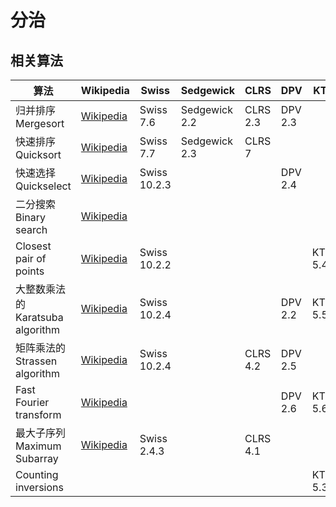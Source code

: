 # 分治

## 相关算法

| 算法 | Wikipedia | Swiss | Sedgewick | CLRS | DPV | KT |
| --- | --- | --- | --- | --- | --- | --- |
| 归并排序 Mergesort | [Wikipedia](https://en.wikipedia.org/wiki/Merge_sort) | Swiss 7.6 | Sedgewick 2.2 | CLRS 2.3 | DPV 2.3 | |
| 快速排序 Quicksort | [Wikipedia](https://en.wikipedia.org/wiki/Quicksort) | Swiss 7.7 | Sedgewick 2.3 | CLRS 7 | | |
| 快速选择 Quickselect | [Wikipedia](https://en.wikipedia.org/wiki/Quickselect) | Swiss 10.2.3 | | | DPV 2.4 | |
| 二分搜索 Binary search | [Wikipedia](https://en.wikipedia.org/wiki/Binary_search_algorithm) | | | | | |
| Closest pair of points | [Wikipedia](https://en.wikipedia.org/wiki/Closest_pair_of_points_problem) | Swiss 10.2.2 | | | | KT 5.4 |
| 大整数乘法的 Karatsuba algorithm | [Wikipedia](https://en.wikipedia.org/wiki/Karatsuba_algorithm) | Swiss 10.2.4 | | | DPV 2.2 | KT 5.5 |
| 矩阵乘法的 Strassen algorithm | [Wikipedia](https://en.wikipedia.org/wiki/Strassen_algorithm) | Swiss 10.2.4 | | CLRS 4.2 | DPV 2.5 | |
| Fast Fourier transform | [Wikipedia](https://en.wikipedia.org/wiki/Fast_Fourier_transform) | | | | DPV 2.6 | KT 5.6 |
| 最大子序列 Maximum Subarray | [Wikipedia](https://en.wikipedia.org/wiki/Maximum_subarray_problem) | Swiss 2.4.3 | | CLRS 4.1 | | |
| Counting inversions | | | | | | KT 5.3 |
